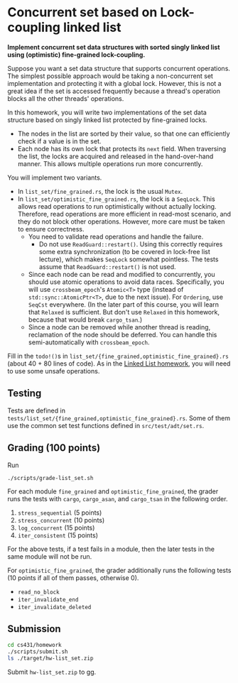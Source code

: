 # Concurrent set based on Lock-coupling linked list
**Implement concurrent set data structures with sorted singly linked list using (optimistic) fine-grained lock-coupling.**

Suppose you want a set data structure that supports concurrent operations.
The simplest possible approach would be taking a non-concurrent set implementation and protecting it with a global lock.
However, this is not a great idea if the set is accessed frequently because a thread's operation blocks all the other threads' operations.

In this homework, you will write two implementations of the set data structure based on singly linked list protected by fine-grained locks.
* The nodes in the list are sorted by their value, so that one can efficiently check if a value is in the set.
* Each node has its own lock that protects its `next` field.
  When traversing the list, the locks are acquired and released in the hand-over-hand manner.
  This allows multiple operations run more concurrently.

You will implement two variants.
* In `list_set/fine_grained.rs`, the lock is the usual `Mutex`.
* In `list_set/optimistic_fine_grained.rs`, the lock is a `SeqLock`.
  This allows read operations to run optimistically without actually locking.
  Therefore, read operations are more efficient in read-most scenario, and
  they do not block other operations.
  However, more care must be taken to ensure correctness.
    * You need to validate read operations and handle the failure.
        * Do not use `ReadGuard::restart()`.
          Using this correctly requires some extra synchronization
          (to be covered in lock-free list lecture),
          which makes `SeqLock` somewhat pointless.
          The tests assume that `ReadGuard::restart()` is not used.
    * Since each node can be read and modified to concurrently,
      you should use atomic operations to avoid data races.
      Specifically, you will use `crossbeam_epoch`'s `Atomic<T>` type
      (instead of `std::sync::AtomicPtr<T>`, due to the next issue).
      For `Ordering`, use `SeqCst` everywhere.
      (In the later part of this course, you will learn that `Relaxed` is sufficient.
      But don't use `Relaxed` in this homework, because that would break `cargo_tsan`.)
    * Since a node can be removed while another thread is reading,
      reclamation of the node should be deferred.
      You can handle this semi-automatically with `crossbeam_epoch`.

Fill in the `todo!()`s in `list_set/{fine_grained,optimistic_fine_grained}.rs` (about 40 + 80 lines of code).
As in the [Linked List homework](./linked_list.md), you will need to use some unsafe operations.

## Testing
Tests are defined in `tests/list_set/{fine_grained,optimistic_fine_grained}.rs`.
Some of them use the common set test functions defined in `src/test/adt/set.rs`.

## Grading (100 points)
Run
```
./scripts/grade-list_set.sh
```

For each module `fine_grained` and `optimistic_fine_grained`,
the grader runs the tests
with `cargo`, `cargo_asan`, and `cargo_tsan` in the following order.
1. `stress_sequential` (5 points)
1. `stress_concurrent` (10 points)
1. `log_concurrent` (15 points)
1. `iter_consistent` (15 points)

For the above tests, if a test fails in a module, then the later tests in the same module will not be run.

For `optimistic_fine_grained`, the grader additionally runs the following tests
(10 points if all of them passes, otherwise 0).
* `read_no_block`
* `iter_invalidate_end`
* `iter_invalidate_deleted`

## Submission
```sh
cd cs431/homework
./scripts/submit.sh
ls ./target/hw-list_set.zip
```

Submit `hw-list_set.zip` to gg.
